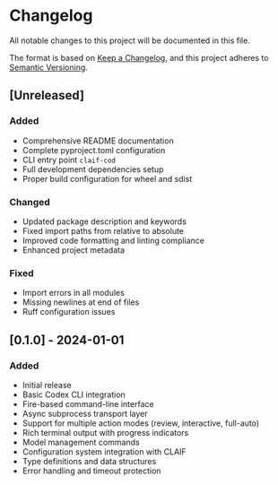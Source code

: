 # Changelog

All notable changes to this project will be documented in this file.

The format is based on [Keep a Changelog](https://keepachangelog.com/en/1.0.0/),
and this project adheres to [Semantic Versioning](https://semver.org/spec/v2.0.0.html).

## [Unreleased]

### Added
- Comprehensive README documentation
- Complete pyproject.toml configuration
- CLI entry point `claif-cod`
- Full development dependencies setup
- Proper build configuration for wheel and sdist

### Changed
- Updated package description and keywords
- Fixed import paths from relative to absolute
- Improved code formatting and linting compliance
- Enhanced project metadata

### Fixed
- Import errors in all modules
- Missing newlines at end of files
- Ruff configuration issues

## [0.1.0] - 2024-01-01

### Added
- Initial release
- Basic Codex CLI integration
- Fire-based command-line interface
- Async subprocess transport layer
- Support for multiple action modes (review, interactive, full-auto)
- Rich terminal output with progress indicators
- Model management commands
- Configuration system integration with CLAIF
- Type definitions and data structures
- Error handling and timeout protection